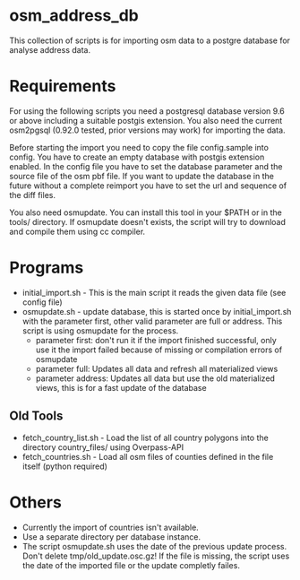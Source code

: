 osm_address_db
==============

This collection of scripts is for importing osm data to a postgre database for analyse address data.

Requirements
============
For using the following scripts you need a postgresql database version 9.6 or above including a suitable postgis extension. 
You also need the current osm2pgsql (0.92.0 tested, prior versions may work) for importing the data.

Before starting the import you need to copy the file config.sample into config. You have to create an empty database with postgis extension enabled. In the config file you have to set the database parameter and the source file of the osm pbf file. If you want to update the database in the future without a complete reimport you have to set the url and sequence of the diff files.

You also need osmupdate. You can install this tool in your $PATH or in the tools/ directory. If osmupdate doesn't exists, the script will try to download and compile them using cc compiler.

Programs
========

 - initial_import.sh - This is the main script it reads the given data file (see config file)
 - osmupdate.sh - update database, this is started once by initial_import.sh with the parameter first, other valid parameter are full or address. This script is using osmupdate for the process.
   - parameter first: don't run it if the import finished successful, only use it the import failed because of missing or compilation errors of osmupdate
   - parameter full: Updates all data and refresh all materialized views
   - parameter address: Updates all data but use the old materialized views, this is for a fast update of the database
   
Old Tools
--------
 - fetch_country_list.sh - Load the list of all country polygons into the directory country_files/ using Overpass-API
 - fetch_countries.sh - Load all osm files of counties defined in the file itself (python required)

Others
======
  - Currently the import of countries isn't available.
  - Use a separate directory per database instance.
  - The script osmupdate.sh uses the date of the previous update process. Don't delete tmp/old_update.osc.gz! If the file is missing, the script uses the date of the imported file or the update completly failes.
